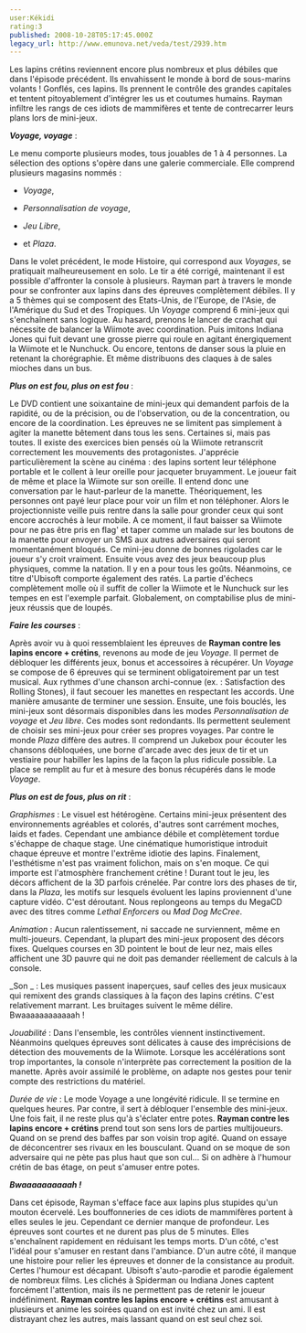 ```yaml
---
user:Kékidi
rating:3
published: 2008-10-28T05:17:45.000Z
legacy_url: http://www.emunova.net/veda/test/2939.htm
---
```

Les lapins crétins reviennent encore plus nombreux et plus débiles que dans l'épisode précédent. Ils envahissent le monde à bord de sous-marins volants ! Gonflés, ces lapins. Ils prennent le contrôle des grandes capitales et tentent pitoyablement d'intégrer les us et coutumes humains. Rayman infiltre les rangs de ces idiots de mammifères et tente de contrecarrer leurs plans lors de mini-jeux.  

  

_**Voyage, voyage**_ :  

Le menu comporte plusieurs modes, tous jouables de 1 à 4 personnes. La sélection des options s'opère dans une galerie commerciale. Elle comprend plusieurs magasins nommés :  

- _Voyage_,  

- _Personnalisation de voyage_,  

- _Jeu Libre_,  

- et _Plaza_.  

Dans le volet précédent, le mode Histoire, qui correspond aux _Voyages_, se pratiquait malheureusement en solo. Le tir a été corrigé, maintenant il est possible d'affronter la console à plusieurs. Rayman part à travers le monde pour se confronter aux lapins dans des épreuves complètement débiles. Il y a 5 thèmes qui se composent des Etats-Unis, de l'Europe, de l'Asie, de l'Amérique du Sud et des Tropiques. Un _Voyage_ comprend 6 mini-jeux qui s'enchaînent sans logique. Au hasard, prenons le lancer de crachat qui nécessite de balancer la Wiimote avec coordination. Puis imitons Indiana Jones qui fuit devant une grosse pierre qui roule en agitant énergiquement la Wiimote et le Nunchuck. Ou encore, tentons de danser sous la pluie en retenant la chorégraphie. Et même distribuons des claques à de sales mioches dans un bus.  

  

_**Plus on est fou, plus on est fou**_ :  

Le DVD contient une soixantaine de mini-jeux qui demandent parfois de la rapidité, ou de la précision, ou de l'observation, ou de la concentration, ou encore de la coordination. Les épreuves ne se limitent pas simplement à agiter la manette bêtement dans tous les sens. Certaines si, mais pas toutes. Il existe des exercices bien pensés où la Wiimote retranscrit correctement les mouvements des protagonistes. J'apprécie particulièrement la scène au cinéma : des lapins sortent leur téléphone portable et le collent à leur oreille pour jacqueter bruyamment. Le joueur fait de même et place la Wiimote sur son oreille. Il entend donc une conversation par le haut-parleur de la manette. Théoriquement, les personnes ont payé leur place pour voir un film et non téléphoner. Alors le projectionniste veille puis rentre dans la salle pour gronder ceux qui sont encore accrochés à leur mobile. A ce moment, il faut baisser sa Wiimote pour ne pas être pris en flag' et taper comme un malade sur les boutons de la manette pour envoyer un SMS aux autres adversaires qui seront momentanément bloqués. Ce mini-jeu donne de bonnes rigolades car le joueur s'y croit vraiment. Ensuite vous avez des jeux beaucoup plus physiques, comme la natation. Il y en a pour tous les goûts. Néanmoins, ce titre d'Ubisoft comporte également des ratés. La partie d'échecs complètement molle où il suffit de coller la Wiimote et le Nunchuck sur les tempes en est l'exemple parfait. Globalement, on comptabilise plus de mini-jeux réussis que de loupés.  

  

_**Faire les courses**_ :  

Après avoir vu à quoi ressemblaient les épreuves de **Rayman contre les lapins encore + crétins**, revenons au mode de jeu _Voyage_. Il permet de débloquer les différents jeux, bonus et accessoires à récupérer. Un _Voyage_ se compose de 6 épreuves qui se terminent obligatoirement par un test musical. Aux rythmes d'une chanson archi-connue (ex. : Satisfaction des Rolling Stones), il faut secouer les manettes en respectant les accords. Une manière amusante de terminer une session. Ensuite, une fois bouclés, les mini-jeux sont désormais disponibles dans les modes _Personnalisation de voyage_ et _Jeu libre_. Ces modes sont redondants. Ils permettent seulement de choisir ses mini-jeux pour créer ses propres voyages. Par contre le monde _Plaza_ diffère des autres. Il comprend un Jukebox pour écouter les chansons débloquées, une borne d'arcade avec des jeux de tir et un vestiaire pour habiller les lapins de la façon la plus ridicule possible. La place se remplit au fur et à mesure des bonus récupérés dans le mode _Voyage_.  

  

_**Plus on est de fous, plus on rit**_ :  

_Graphismes_ : Le visuel est hétérogène. Certains mini-jeux présentent des environnements agréables et colorés, d'autres sont carrément moches, laids et fades. Cependant une ambiance débile et complètement tordue s'échappe de chaque stage. Une cinématique humoristique introduit chaque épreuve et montre l'extrême idiotie des lapins. Finalement, l'esthétisme n'est pas vraiment folichon, mais on s'en moque. Ce qui importe est l'atmosphère franchement crétine ! Durant tout le jeu, les décors affichent de la 3D parfois crénelée. Par contre lors des phases de tir, dans la _Plaza_, les motifs sur lesquels évoluent les lapins proviennent d'une capture vidéo. C'est déroutant. Nous replongeons au temps du MegaCD avec des titres comme _Lethal Enforcers_ ou _Mad Dog McCree_.  

  

_Animation_ : Aucun ralentissement, ni saccade ne surviennent, même en multi-joueurs. Cependant, la plupart des mini-jeux proposent des décors fixes. Quelques courses en 3D pointent le bout de leur nez, mais elles affichent une 3D pauvre qui ne doit pas demander réellement de calculs à la console.  

  

_Son _ : Les musiques passent inaperçues, sauf celles des jeux musicaux qui remixent des grands classiques à la façon des lapins crétins. C'est relativement marrant. Les bruitages suivent le même délire. Bwaaaaaaaaaaaah !  

  

_Jouabilité_ : Dans l'ensemble, les contrôles viennent instinctivement. Néanmoins quelques épreuves sont délicates à cause des imprécisions de détection des mouvements de la Wiimote. Lorsque les accélérations sont trop importantes, la console n'interprète pas correctement la position de la manette. Après avoir assimilé le problème, on adapte nos gestes pour tenir compte des restrictions du matériel.  

  

_Durée de vie_ : Le mode Voyage a une longévité ridicule. Il se termine en quelques heures. Par contre, il sert à débloquer l'ensemble des mini-jeux. Une fois fait, il ne reste plus qu'à s'éclater entre potes. **Rayman contre les lapins encore + crétins** prend tout son sens lors de parties multijoueurs. Quand on se prend des baffes par son voisin trop agité. Quand on essaye de déconcentrer ses rivaux en les bousculant. Quand on se moque de son adversaire qui ne pète pas plus haut que son cul... Si on adhère à l'humour crétin de bas étage, on peut s'amuser entre potes.  

  

_**Bwaaaaaaaaaah !**_  

Dans cet épisode, Rayman s'efface face aux lapins plus stupides qu'un mouton écervelé. Les bouffonneries de ces idiots de mammifères portent à elles seules le jeu. Cependant ce dernier manque de profondeur. Les épreuves sont courtes et ne durent pas plus de 5 minutes. Elles s'enchaînent rapidement en réduisant les temps morts. D'un côté, c'est l'idéal pour s'amuser en restant dans l'ambiance. D'un autre côté, il manque une histoire pour relier les épreuves et donner de la consistance au produit. Certes l'humour est décapant. Ubisoft s'auto-parodie et parodie également de nombreux films. Les clichés à Spiderman ou Indiana Jones captent forcément l'attention, mais ils ne permettent pas de retenir le joueur indéfiniment. **Rayman contre les lapins encore + crétins** est amusant à plusieurs et anime les soirées quand on est invité chez un ami. Il est distrayant chez les autres, mais lassant quand on est seul chez soi.